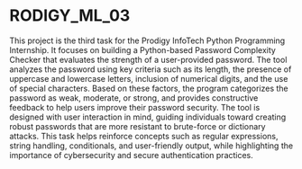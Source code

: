 # RODIGY_ML_03
This project is the third task for the Prodigy InfoTech Python Programming Internship. It focuses on building a Python-based Password Complexity Checker that evaluates the strength of a user-provided password. The tool analyzes the password using key criteria such as its length, the presence of uppercase and lowercase letters, inclusion of numerical digits, and the use of special characters. Based on these factors, the program categorizes the password as weak, moderate, or strong, and provides constructive feedback to help users improve their password security. The tool is designed with user interaction in mind, guiding individuals toward creating robust passwords that are more resistant to brute-force or dictionary attacks. This task helps reinforce concepts such as regular expressions, string handling, conditionals, and user-friendly output, while highlighting the importance of cybersecurity and secure authentication practices.

